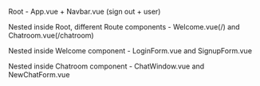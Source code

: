 Root - App.vue + Navbar.vue (sign out + user)

Nested inside Root, different Route components - Welcome.vue(/) and Chatroom.vue(/chatroom)

Nested inside Welcome component - LoginForm.vue and SignupForm.vue

Nested inside Chatroom component - ChatWindow.vue and NewChatForm.vue
